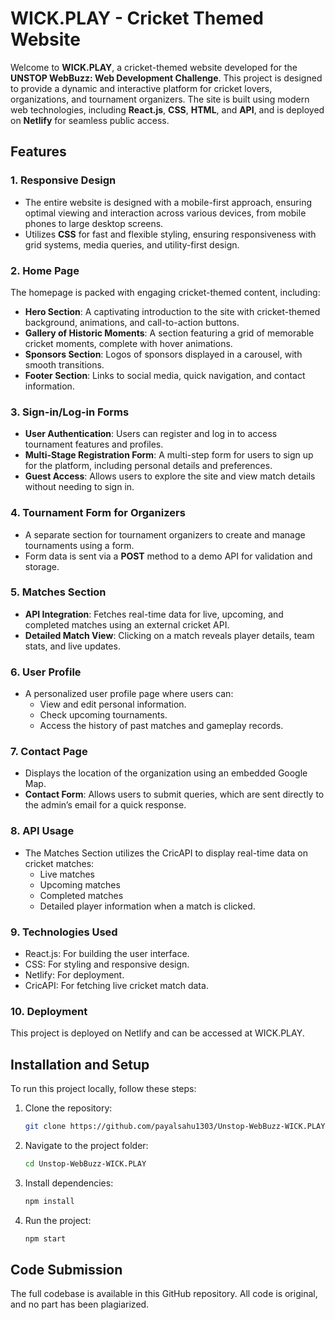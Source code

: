 # WICK.PLAY - Cricket Themed Website

Welcome to **WICK.PLAY**, a cricket-themed website developed for the **UNSTOP WebBuzz: Web Development Challenge**. This project is designed to provide a dynamic and interactive platform for cricket lovers, organizations, and tournament organizers. The site is built using modern web technologies, including **React.js**, **CSS**, **HTML**, and **API**, and is deployed on **Netlify** for seamless public access.

## Features

### 1. **Responsive Design**
- The entire website is designed with a mobile-first approach, ensuring optimal viewing and interaction across various devices, from mobile phones to large desktop screens.
- Utilizes **CSS** for fast and flexible styling, ensuring responsiveness with grid systems, media queries, and utility-first design.

### 2. **Home Page**
The homepage is packed with engaging cricket-themed content, including:
- **Hero Section**: A captivating introduction to the site with cricket-themed background, animations, and call-to-action buttons.
- **Gallery of Historic Moments**: A section featuring a grid of memorable cricket moments, complete with hover animations.
- **Sponsors Section**: Logos of sponsors displayed in a carousel, with smooth transitions.
- **Footer Section**: Links to social media, quick navigation, and contact information.

### 3. **Sign-in/Log-in Forms**
- **User Authentication**: Users can register and log in to access tournament features and profiles.
- **Multi-Stage Registration Form**: A multi-step form for users to sign up for the platform, including personal details and preferences.
- **Guest Access**: Allows users to explore the site and view match details without needing to sign in.
  
### 4. **Tournament Form for Organizers**
- A separate section for tournament organizers to create and manage tournaments using a form.
- Form data is sent via a **POST** method to a demo API for validation and storage.

### 5. **Matches Section**
- **API Integration**: Fetches real-time data for live, upcoming, and completed matches using an external cricket API.
- **Detailed Match View**: Clicking on a match reveals player details, team stats, and live updates.
  
### 6. **User Profile**
- A personalized user profile page where users can:
  - View and edit personal information.
  - Check upcoming tournaments.
  - Access the history of past matches and gameplay records.

### 7. **Contact Page**
- Displays the location of the organization using an embedded Google Map.
- **Contact Form**: Allows users to submit queries, which are sent directly to the admin’s email for a quick response.

### 8. **API Usage**
- The Matches Section utilizes the CricAPI to display real-time data on cricket matches:
  - Live matches
  - Upcoming matches
  - Completed matches
  - Detailed player information when a match is clicked.
 
### 9. **Technologies Used**
- React.js: For building the user interface.
- CSS: For styling and responsive design.
- Netlify: For deployment.
- CricAPI: For fetching live cricket match data.

### 10. **Deployment**
This project is deployed on Netlify and can be accessed at WICK.PLAY.

## Installation and Setup

To run this project locally, follow these steps:

1. Clone the repository:
   ```bash
   git clone https://github.com/payalsahu1303/Unstop-WebBuzz-WICK.PLAY.git

2. Navigate to the project folder:
   ```bash
   cd Unstop-WebBuzz-WICK.PLAY

3. Install dependencies:
   ```bash
   npm install

4. Run the project:
   ```bash
   npm start 

## Code Submission
The full codebase is available in this GitHub repository. All code is original, and no part has been plagiarized.
